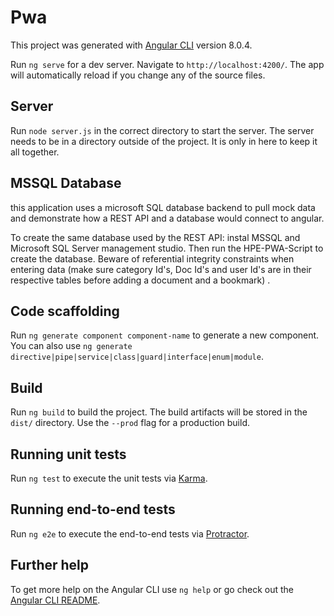 # Pwa

This project was generated with [Angular CLI](https://github.com/angular/angular-cli) version 8.0.4.

Run `ng serve` for a dev server. Navigate to `http://localhost:4200/`. The app will automatically reload if you change any of the source files.

## Server

Run `node server.js` in the correct directory to start the server. The server needs to be in a directory outside of the project. It is only in here to keep it all together. 

## MSSQL Database

this application uses a microsoft SQL database backend to pull mock data and demonstrate how a REST API and a database would connect to angular. 

To create the same database used by the REST API: instal MSSQL and Microsoft SQL Server management studio. Then run the HPE-PWA-Script to create the database. Beware of referential integrity constraints when entering data (make sure category Id's, Doc Id's and user Id's are in their respective tables before adding a document and a bookmark)
. 
## Code scaffolding

Run `ng generate component component-name` to generate a new component. You can also use `ng generate directive|pipe|service|class|guard|interface|enum|module`.

## Build

Run `ng build` to build the project. The build artifacts will be stored in the `dist/` directory. Use the `--prod` flag for a production build.

## Running unit tests

Run `ng test` to execute the unit tests via [Karma](https://karma-runner.github.io).

## Running end-to-end tests

Run `ng e2e` to execute the end-to-end tests via [Protractor](http://www.protractortest.org/).

## Further help

To get more help on the Angular CLI use `ng help` or go check out the [Angular CLI README](https://github.com/angular/angular-cli/blob/master/README.md).
